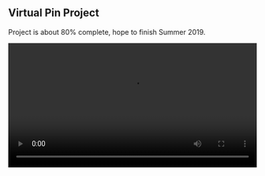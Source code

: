 ## Virtual Pin Project

Project is about 80% complete, hope to finish Summer 2019.

<div class="myvideo">
   <video  style="display:block; width:100%; height:auto;" autoplay controls loop="loop">
       <source src="{{ site.baseurl }}/Pin_Videos/simpsons.mp4" type="video/mp4" />
          </video>
</div>
